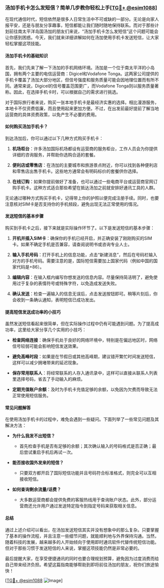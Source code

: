 ### 汤加手机卡怎么发短信？简单几步教你轻松上手[[TG💪+ @esim1088](https://t.me/s/esim1088)]

在现代通信时代，短信依然是很多人日常生活中不可或缺的一部分。无论是向家人报平安，还是与朋友分享趣事，短信都能让我们随时随地保持联系。而对于那些计划前往南太平洋岛国汤加的朋友们来说，“汤加手机卡怎么发短信”这个问题可能会让你感到困惑。今天，我们就来详细讲解如何在汤加使用手机卡发送短信，让大家轻松掌握这项技能。

#### 汤加手机卡的基础知识

首先，我们先来了解一下汤加的手机网络环境。汤加是一个位于南太平洋的小岛国，拥有两个主要的电信运营商：Digicel和Vodafone Tonga。这两家公司提供的手机卡覆盖了汤加大部分地区，但信号强度和服务质量可能会因地理位置而有所不同。通常来说，Digicel的信号覆盖范围更广，而Vodafone Tonga则以服务质量著称。因此，在选择手机卡时，可以根据自己的需求进行挑选。

对于国际旅行者来说，购买一张本地手机卡是最经济实惠的选择。相比漫游服务，本地卡不仅资费低廉，而且使用起来更加方便。不过，在出发前最好提前了解当地运营商的具体资费政策，以免产生不必要的费用。

#### 如何购买汤加手机卡？

到达汤加后，你可以通过以下几种方式购买手机卡：

1. **机场柜台**：许多汤加国际机场都设有运营商的服务柜台，工作人员会为你提供详细的咨询服务，并帮助你选购合适的套餐。
   
2. **便利店或零售店**：在汤加的主要城市和旅游景点附近，你可以找到各种便利店和零售店出售手机卡。这些地方通常会有明码标价的套餐供你选择。

3. **在线订购**：如果你提前做好了准备，也可以通过一些电商平台或运营商官网订购手机卡。这种方式适合那些希望在抵达汤加之前就安排好通讯工具的人群。

无论通过哪种方式购买手机卡，记得带上你的护照以便完成注册手续。同时，也要注意核对SIM卡是否支持你的手机频段，避免出现无法正常使用的情况。

#### 发送短信的基本步骤

购买到手机卡之后，接下来就是实际操作环节了。以下是发送短信的基本步骤：

1. **开机并插入SIM卡**：确保你的手机已经开启，并正确安装了刚刚购买的SIM卡。如果不确定手机是否兼容，请查阅说明书或咨询专业人士。

2. **输入手机号码**：打开手机上的信息功能，点击“新建消息”，然后在号码栏输入对方的手机号码。需要注意的是，国际短信需要加上国家代码（例如中国的国家代码是+86）。

3. **编辑内容**：在输入框内编写你想发送的信息内容。尽量保持简洁明了，避免使用过于复杂的表情符号或特殊字符，以免造成发送失败。

4. **确认发送**：检查一遍输入的信息无误后，点击发送按钮即可。稍等片刻后，你会收到一条确认通知，表明短信已成功发出。

#### 提高短信发送成功率的小技巧

虽然发送短信看起来很简单，但在实际操作过程中仍有可能遇到问题。为了提高成功率，这里给大家分享几个实用的小技巧：

- **检查网络连接**：确保手机处于良好的网络环境中，特别是在偏远地区时，网络信号较弱可能会影响短信发送效果。
  
- **避免高峰时段**：如果是在节假日或其他高峰期，建议错开繁忙时间发送短信，这样可以减少拥堵带来的延迟现象。

- **保存常用联系人**：将经常联系的人存入通讯录中，这样可以直接从联系人列表里选择号码，省去了手动输入的麻烦。

- **定期充值账户余额**：及时为手机卡充值足够的余额，以免因为欠费而导致无法正常使用短信服务。

#### 常见问题解答

在使用汤加手机卡的过程中，难免会遇到一些疑问。下面列举了一些常见问题及其解决方法：

- **为什么我发不出短信？**
  - 首先检查手机是否有足够的余额；其次确认输入的号码格式是否正确；最后尝试重启手机后再试一次。

- **能否接收国外发来的短信？**
  - 只要双方都开启了国际短信功能并且号码符合标准格式，则完全可以互相接收短信。

- **如何查询剩余流量/话费？**
  - 大多数运营商都会提供免费的客服热线用于查询账户状态。此外，部分运营商还允许用户通过发送特定指令到指定号码来获取相关信息。

#### 总结

通过上述介绍可以看出，在汤加发送短信其实并没有想象中的那么复杂。只要掌握了基本的操作流程，并且注意一些细节问题，就能顺利地与外界保持沟通。当然，随着科技的发展，越来越多的人开始倾向于使用即时通讯软件代替传统短信功能。但对于那些习惯于发送短信的人来说，掌握这项技能仍然是非常必要的。

最后提醒大家，在享受便捷通讯的同时也要合理规划预算，避免因为过度消费而给自己带来经济负担。希望这篇指南能够帮助到即将前往汤加的朋友，祝你们旅途愉快！

[[TG💪+ @esim1088](https://t.me/s/esim1088) ![Image](https://i.postimg.cc/4NQfJmqS/Snipaste-2025-05-13-00-14-12.png)]
